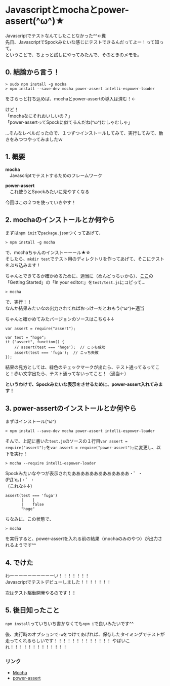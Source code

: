 # Javascriptとmochaとpower-assert(^ω^)★

Javascriptでテストなんてしたことなかった^^←糞  
先日、JavascriptでSpockみたいな感じにテストできるんだってよー！って知って。  
ということで、ちょっと試しにやってみたんで、そのときのメモを。


## 0. 結論から言う！

```
> sudo npm install -g mocha
> npm install --save-dev mocha power-assert intelli-espower-loader
```

をさらっと打ち込めば、mochaとpower-assertの導入は済む！←  

けど！  
「mochaなにそれおいしいの？」  
「power-assertってSpockに似てるんだね(^ω^)むしゃむしゃ」  

…そんなレベルだったので、１つずつインストールしてみて、実行してみて、動きをみつつやってみましたｗ


## 1. 概要

**mocha**  
　Javascriptでテストするためのフレームワーク

**power-assert**  
　これ使うとSpockみたいに見やすくなる

今回はこの２つを使っていきやす！


## 2. mochaのインストールとか何やら

まずは`npm init`で`package.json`つくってあげて、

```
> npm install -g mocha
```

で、mochaちゃんのインストーーール★☆  
そしたら、`mkdir test`でテスト用のディレクトリを作ってあげて、そこにテストをぶち込みます！

ちゃんとできてるか確かめるために、適当に（めんどっちぃから）、[ここ](http://mochajs.org/)の「Getting Started」の「In your editor:」を`test/test.js`にコピって…

```
> mocha
```

で、実行！！  
なんか結果みたいなの出力されてればおっけーだとおもう(^ω^)←適当

ちゃんと確かめてみたバージョンのソースはこちら↓↓

```
var assert = require("assert");

var test = "hoge";
it ("assert", function() {
    // assert(test === 'hoge');  // こっち成功
    assert(test === 'fuga');  // こっち失敗
});
```

結果の見方としては、緑色のチェックマークが出たら、テスト通ってるってこと！赤い文字出たら、テスト通ってないってこと！（適当←）

**というわけで、Spockみたいな表示をさせるために、power-assert入れてみます！**


## 3. power-assertのインストールとか何やら

まずはインストール(^ω^)

```text
> npm install --save-dev mocha power-assert intelli-espower-loader
```

そんで、上記に書いた`test.js`のソースの１行目`var assert = require("assert");`を`var assert = require("power-assert");`に変更し、以下を実行！

```
> mocha --require intelli-espower-loader
```

Spockみたいなやつが表示されたあああああああああああああ・゜・(PД`q｡)・゜・  
（これな↓↓）

```
assert(test === 'fuga')
       |    |
       |    false
       "hoge"
```

ちなみに、この状態で、

```
> mocha
```

を実行すると、power-assertを入れる前の結果（mochaのみのやつ）が出力されるようです^^


## 4. でけた

わーーーーーーーーーーい！！！！！！！  
Javascriptでテストデビューしました！！！！！！！

次はテスト駆動開発やるのです！！


## 5. 後日知ったこと

`npm install`っていちいち書かなくても`npm i`で良いみたいです^^

後、実行時のオプションで`-w`をつけてあげれば、保存したタイミングでテストが走ってくれるらしいです！！！！！！！！！！！！！
やばいこれ！！！！！！！！！！！！！


### リンク

* [Mocha](http://mochajs.org/)
* [power-assert](https://github.com/power-assert-js/power-assert)
